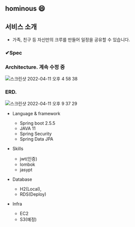 ## hominous 😄

##  서비스 소개
-  가족, 친구 등 자신만의 크루를 만들어 일정을 공유할 수 있습니다.

### ✔︎Spec

### Architecture. 계속 수정 중
![스크린샷 2022-04-11 오후 4 58 38](https://user-images.githubusercontent.com/74886848/162708628-578c88fa-631e-471e-ad6f-6cafe57040f0.png)

### ERD.
![스크린샷 2022-04-11 오후 9 37 29](https://user-images.githubusercontent.com/74886848/162740946-6ab9fef9-c60a-44fc-a323-1762223e9d34.png)
- Language & framework
  - Spring boot 2.5.5
  - JAVA 11
  - Spring Security
  - Spring Data JPA

- Skills
  - jwt(인증)
  - lombok 
  - jasypt

- Database
  - H2(Local),
  - RDS(Deploy)
  
- Infra
  - EC2
  - S3(예정)

